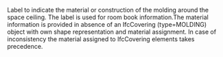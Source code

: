 Label to indicate the material or construction of the molding around the space ceiling. The label is used for room book information.The material information is provided in absence of an IfcCovering (type=MOLDING) object with own shape representation and material assignment. In case of inconsistency the material assigned to IfcCovering elements takes precedence.
